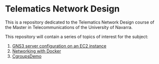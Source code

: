 # Telematics Network Design

This is a repository dedicated to the Telematics Network Design course of the Master in Telecommunications of the University of Navarra.

This repository will contain a series of topics of interest for the subject:

1. [GNS3 server configuration on an EC2 instance](./GNS3ServerDeployment/README.md)
2. [Networking with Docker](./NetworkingWithDocker/README.md)
3. [CgroupsDemo](./CgroupsDemo/README.md)